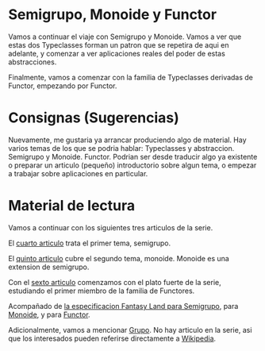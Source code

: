 # Semigrupo, Monoide y Functor

Vamos a continuar el viaje con Semigrupo y Monoide. Vamos a ver que estas dos Typeclasses forman un patron que se repetira de aqui en adelante, y comenzar a ver aplicaciones reales del poder de estas abstracciones.

Finalmente, vamos a comenzar con la familia de Typeclasses derivadas de Functor, empezando por Functor.

# Consignas (Sugerencias)

Nuevamente, me gustaria ya arrancar produciendo algo de material. Hay varios temas de los que se podria hablar: Typeclasses y abstraccion. Semigrupo y Monoide. Functor. Podrian ser desde traducir algo ya existente o preparar un articulo (pequeño) introductorio sobre algun tema, o empezar a trabajar sobre aplicaciones en particular.

# Material de lectura

Vamos a continuar con los siguientes tres articulos de la serie.

El [cuarto articulo](http://www.tomharding.me/2017/03/13/fantas-eel-and-specification-4/) trata el primer tema, semigrupo.

El [quinto articulo](http://www.tomharding.me/2017/03/21/fantas-eel-and-specification-5/) cubre el segundo tema, monoide. Monoide es una extension de semigrupo.

Con el [sexto articulo](http://www.tomharding.me/2017/03/27/fantas-eel-and-specification-6/) comenzamos con el plato fuerte de la serie, estudiando el primer miembro de la familia de Functores.

Acompañado de [la especificacion Fantasy Land para Semigrupo](https://github.com/fantasyland/fantasy-land#semigroup), para [Monoide](https://github.com/fantasyland/fantasy-land#monoid), y para [Functor](https://github.com/fantasyland/fantasy-land#functor).

Adicionalmente, vamos a mencionar [Grupo](https://github.com/fantasyland/fantasy-land#group). No hay articulo en la serie, asi que los interesados pueden referirse directamente a [Wikipedia](https://en.wikipedia.org/wiki/Group_(mathematics)).